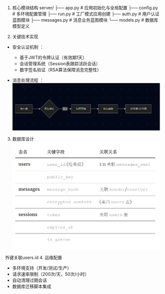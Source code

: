 1. 核心模块结构
server/
├── app.py          # 应用初始化与全局配置
├── config.py       # 多环境配置管理
├── run.py          # 工厂模式应用创建
├── auth.py         # 用户认证蓝图模块
├── messages.py     # 消息业务蓝图模块
└── models.py       # 数据库模型定义


2. 关键技术实现
- 安全认证机制 ：
  
  - 基于JWT的令牌认证（有效期1天）
  - 会话管理系统（Session表跟踪活跃会话）
  - 数字签名验证（RSA算法保障消息完整性）
- 消息处理流程 ：
    ![flow](flow.png)

3. 数据库设计 
![表格](蓝图_数据库表格.png)

外键关联users.id 4. 运维配置
- 多环境支持（开发/测试/生产）
- 请求速率限制（200次/天，50次/小时）
- 自动清理过期会话
- 数据库迁移脚本集成
